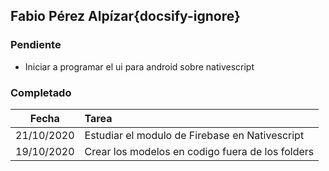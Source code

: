 ## Fabio Pérez Alpízar{docsify-ignore}

### Pendiente

* Iniciar a programar el ui para android sobre nativescript

### Completado

| Fecha | Tarea | 
| :---: | :--- |
| 21/10/2020 | Estudiar el modulo de Firebase en Nativescript |
| 19/10/2020 | Crear los modelos en codigo fuera de los folders |